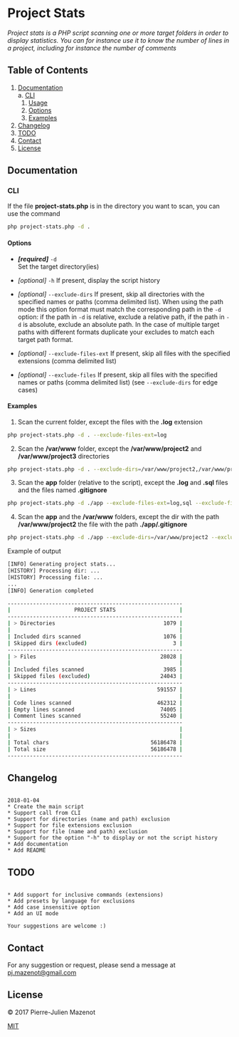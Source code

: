 # Project Stats

*Project stats is a PHP script scanning one or more target folders in order to display statistics. You can for instance use it to know the number of lines in a project, including for instance the number of comments*


## Table of Contents

  1. [Documentation](#documentation)  
    a. [CLI](#cli)  
      1. [Usage](#usage)
      1. [Options](#options)
      1. [Examples](#examples)
  1. [Changelog](#changelog)
  1. [TODO](#todo)
  1. [Contact](#contact)
  1. [License](#license)


## Documentation

### CLI

If the file **project-stats.php** is in the directory you want to scan, you can use the command

```bash
php project-stats.php -d .
```

#### Options

* ***[required]*** `-d`  
Set the target directory(ies)  

* *[optional]* `-h`
If present, display the script history   

* *[optional]* `--exclude-dirs`
If present, skip all directories with the specified names or paths (comma delimited list). When using the path mode this 
option format must match the corresponding path in the `-d` option: if the path in `-d` is relative, exclude a relative 
path, if the path in `-d` is absolute, exclude an absolute path. In the case of multiple target paths with different 
formats duplicate your excludes to match each target path format.   
 
* *[optional]* `--exclude-files-ext`
If present, skip all files with the specified extensions (comma delimited list)  

* *[optional]* `--exclude-files`
If present, skip all files with the specified names or paths (comma delimited list) (see `--exclude-dirs` for edge cases) 

#### Examples

1. Scan the current folder, except the files with the **.log** extension
```bash
php project-stats.php -d . --exclude-files-ext=log
```

2. Scan the **/var/www** folder, except the **/var/www/project2** and **/var/www/project3** directories
```bash
php project-stats.php -d . --exclude-dirs=/var/www/project2,/var/www/project3
```

3. Scan the **app** folder (relative to the script), except the **.log** and **.sql** files and the files named **.gitignore**
```bash
php project-stats.php -d ./app --exclude-files-ext=log,sql --exclude-files=**/.gitignore
```

4. Scan the **app** and the **/var/www** folders, except the dir with the path **/var/www/project2** the file with the path **./app/.gitignore**
```bash
php project-stats.php -d ./app --exclude-dirs=/var/www/project2 --exclude-files=./app/.gitignore
```

Example of output
```bash
[INFO] Generating project stats...
[HISTORY] Processing dir: ...
[HISTORY] Processing file: ...
...
[INFO] Generation completed

-------------------------------------------------------
|                    PROJECT STATS                    |
-------------------------------------------------------
| > Directories                                  1079 |
|                                                     |
| Included dirs scanned                          1076 |
| Skipped dirs (excluded)                           3 |
-------------------------------------------------------
| > Files                                       28028 |
|                                                     |
| Included files scanned                         3985 |
| Skipped files (excluded)                      24043 |
-------------------------------------------------------
| > Lines                                      591557 |
|                                                     |
| Code lines scanned                           462312 |
| Empty lines scanned                           74005 |
| Comment lines scanned                         55240 |
-------------------------------------------------------
| > Sizes                                             |
|                                                     |
| Total chars                                56186478 |
| Total size                                 56186478 |
-------------------------------------------------------

```




## Changelog

```

2018-01-04
* Create the main script
* Support call from CLI
* Support for directories (name and path) exclusion
* Support for file extensions exclusion
* Support for file (name and path) exclusion
* Support for the option "-h" to display or not the script history
* Add documentation
* Add README

```

## TODO

```

* Add support for inclusive commands (extensions)
* Add presets by language for exclusions
* Add case insensitive option
* Add an UI mode

Your suggestions are welcome :)

```

## Contact

For any suggestion or request, please send a message at pj.mazenot@gmail.com

## License

© 2017 Pierre-Julien Mazenot

[MIT](https://github.com/pjmazenot/project-stats/blob/master/LICENSE)